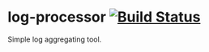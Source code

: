 # log-processor [![Build Status](https://travis-ci.com/shashikhanal/log-processor.svg?token=DAzVmKxZMzReMSB1bV2t&branch=master)](https://travis-ci.com/shashikhanal/log-processor)
Simple log aggregating tool.
